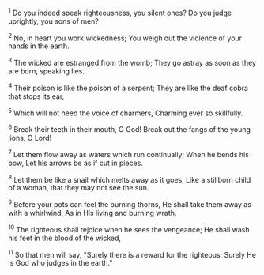 <sup>1</sup> 
Do you indeed speak righteousness, you silent ones? Do you judge uprightly, you sons of men? 

<sup>2</sup> 
No, in heart you work wickedness; You weigh out the violence of your hands in the earth. 

<sup>3</sup> 
The wicked are estranged from the womb; They go astray as soon as they are born, speaking lies. 

<sup>4</sup> 
Their poison is like the poison of a serpent; They are like the deaf cobra that stops its ear, 

<sup>5</sup> 
Which will not heed the voice of charmers, Charming ever so skillfully. 

<sup>6</sup> 
Break their teeth in their mouth, O God! Break out the fangs of the young lions, O Lord! 

<sup>7</sup> 
Let them flow away as waters which run continually; When he bends his bow, Let his arrows be as if cut in pieces. 

<sup>8</sup> 
Let them be like a snail which melts away as it goes, Like a stillborn child of a woman, that they may not see the sun. 

<sup>9</sup> 
Before your pots can feel the burning thorns, He shall take them away as with a whirlwind, As in His living and burning wrath. 

<sup>10</sup> 
The righteous shall rejoice when he sees the vengeance; He shall wash his feet in the blood of the wicked, 

<sup>11</sup> 
So that men will say, "Surely there is a reward for the righteous; Surely He is God who judges in the earth."